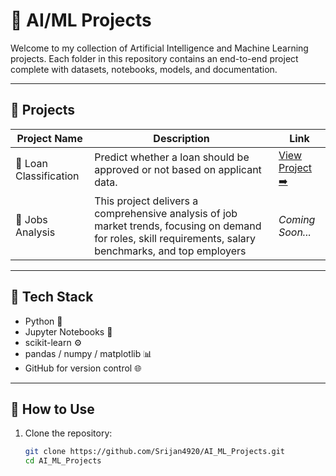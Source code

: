 # 🤖 AI/ML Projects

Welcome to my collection of Artificial Intelligence and Machine Learning projects. Each folder in this repository contains an end-to-end project complete with datasets, notebooks, models, and documentation.

---

## 📁 Projects

| Project Name | Description | Link |
|--------------|-------------|------|
| 🏦 Loan Classification | Predict whether a loan should be approved or not based on applicant data. | [View Project ➡️](https://github.com/Srijan4920/AI_ML_Projects/tree/main/Loan_Classification_Project) |
| 💼 Jobs Analysis | This project delivers a comprehensive analysis of job market trends, focusing on demand for roles, skill requirements, salary benchmarks, and top employers | _Coming Soon..._ |

---

## 🔧 Tech Stack

- Python 🐍
- Jupyter Notebooks 📓
- scikit-learn ⚙️
- pandas / numpy / matplotlib 📊
- GitHub for version control 🌐

---

## 📌 How to Use

1. Clone the repository:
   ```bash
   git clone https://github.com/Srijan4920/AI_ML_Projects.git
   cd AI_ML_Projects
